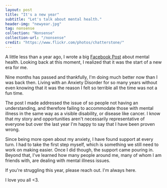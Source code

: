 ```yaml
---
layout: post
title: "It's a new year"
subtitle: "Let's talk about mental health."
header-img: "newyear.jpg"
tag: nonsense
collection: "Nonsense"
collection-url: "/nonsense"
credit: "https://www.flickr.com/photos/chatterstone/"
---
```


A little less than a year ago, I wrote a big [Facebook Post](https://www.facebook.com/lmarcelli/posts/10152018814027957?pnref=story) about mental health. Looking back at this moment, I realized that it was the start of a new era for me.

Nine months has passed and thankfully, I'm doing much better now than I was back then. Living with an Anxiety Disorder for so many years without even knowing that it was the reason I felt so terrible all the time was not a fun time.

The post I made addressed the issue of so people not having an understanding, and therefore failing to accommodate those with mental illness in the same way as a visible disability, or disease like cancer. I know that my story and opportunities aren't necessarily representative of everyone but over the last year I'm happy to say that I have been proven wrong.

Since being more open about my anxiety, I have found support at every turn. I had to take the first step myself, which is something we still need to work on making easier. Once I did though, the support came pouring in. Beyond that, I've learned how many people around me, many of whom I am friends with, are dealing with mental illness issues. 

If you're struggling this year, please reach out. I'm always here. 

I love you all <3.
